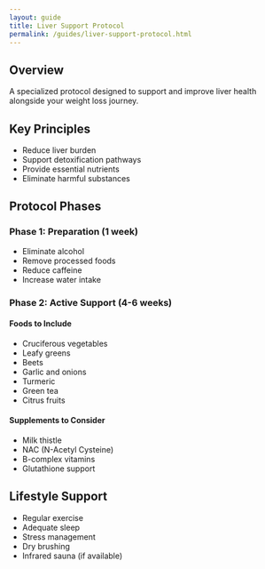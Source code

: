 ```yaml
---
layout: guide
title: Liver Support Protocol
permalink: /guides/liver-support-protocol.html
---
```


## Overview
A specialized protocol designed to support and improve liver health alongside your weight loss journey.

## Key Principles
- Reduce liver burden
- Support detoxification pathways
- Provide essential nutrients
- Eliminate harmful substances

## Protocol Phases
### Phase 1: Preparation (1 week)
- Eliminate alcohol
- Remove processed foods
- Reduce caffeine
- Increase water intake

### Phase 2: Active Support (4-6 weeks)
#### Foods to Include
- Cruciferous vegetables
- Leafy greens
- Beets
- Garlic and onions
- Turmeric
- Green tea
- Citrus fruits

#### Supplements to Consider
- Milk thistle
- NAC (N-Acetyl Cysteine)
- B-complex vitamins
- Glutathione support

## Lifestyle Support
- Regular exercise
- Adequate sleep
- Stress management
- Dry brushing
- Infrared sauna (if available)